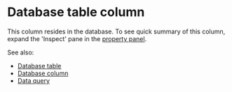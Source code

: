 <!-- TITLE: Database table column -->
<!-- SUBTITLE: -->

# Database table column

This column resides in the database. To see quick summary of this column, 
expand the 'Inspect' pane in the [property panel](../overview/navigation.md#properties).
  
See also:

* [Database table](db-table-info.md)
* [Database column](db-column-info.md)
* [Data query](data-query.md)
